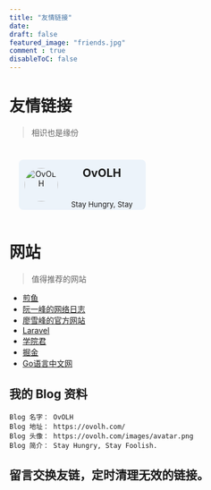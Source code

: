 ```yaml
---
title: "友情链接"
date: 
draft: false
featured_image: "friends.jpg"
comment : true
disableToC: false
---
```

<style>
    .flink-list {
        overflow: auto;
        padding: 10px 10px 0;
        text-align: center;
    }
    .flink-list>.flink-list-item {
        position: relative;
        float: left;
        overflow: hidden;
        margin: 15px 7px;
        width: calc(100% / 2 - 15px);
        height: 90px;
        border-radius: 8px;
        line-height: 17px;
        background: rgba(25,118,210,7%);
    }
    .flink-list>.flink-list-item a {
        /* color: var(--font-color); */
        text-decoration: none;
    }
    .flink-list>.flink-list-item a .flink-item-icon {
        float: left;
        overflow: hidden;
        margin: 15px 10px;
        width: 60px;
        height: 60px;
        border-radius: 35px;
        -webkit-transition: width .3s ease-out;
        -moz-transition: width .3s ease-out;
        -o-transition: width .3s ease-out;
        -ms-transition: width .3s ease-out;
        transition: width .3s ease-out;
    }
    .flink-item-name {
        padding: 16px 10px 0 0;
        height: 40px;
        font-weight: 700;
        font-size: 1.43em;
    }
    .flink-item-desc {
        padding: 16px 10px 16px 0;
        height: 50px;
        font-size: .93em;
    }
    .flink-list>.flink-list-item a .flink-item-icon img {
        width: 100%;
        height: 100%;
        display: block;
        margin: 0 auto 20px;
        max-width: 100%;
        transition: filter 375ms ease-in .2s,transform .3s;
        object-fit: cover;
    }
</style>

# 友情链接
> 相识也是缘份


<div class="flink-list">
    <div class="flink-list-item">
        <a href="https://ovolh.com/" title="OvOLH" target="_blank">
        <div class="flink-item-icon">
            <img class="no-lightbox entered loaded" src="/images/avatar.png"  alt="OvOLH">
        </div>
        <div class="flink-item-name">OvOLH</div>
        <div class="flink-item-desc" title="Stay Hungry, Stay Foolish.">Stay Hungry, Stay Foolish.</div>
        </a>
    </div>
</div>

# 网站
> 值得推荐的网站

* [煎鱼](https://eddycjy.com/)
* [阮一峰的网络日志](http://www.ruanyifeng.com/blog/)
* [廖雪峰的官方网站](https://www.liaoxuefeng.com/)
* [Laravel](https://learnku.com/laravel)
* [学院君](https://xueyuanjun.com/)
* [掘金](https://juejin.im)
* [Go语言中文网](https://studygolang.com/)

## 我的 Blog 资料

```
Blog 名字： OvOLH
Blog 地址： https://ovolh.com/
Blog 头像： https://ovolh.com/images/avatar.png
Blog 简介： Stay Hungry, Stay Foolish.
```

## 留言交换友链，定时清理无效的链接。